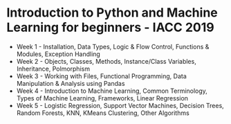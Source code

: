 
# Introduction to Python and Machine Learning for beginners - IACC 2019

* Week 1 - Installation, Data Types, Logic & Flow Control, Functions & Modules, Exception Handling
* Week 2 - Objects, Classes, Methods, Instance/Class Variables, Inheritance, Polmorphism 
* Week 3 - Working with Files, Functional Programming, Data Manipulation & Analysis using Pandas
* Week 4 - Introduction to Machine Learning, Common Terminology, Types of Machine Learning, Frameworks, Linear Regression
* Week 5 - Logistic Regression, Support Vector Machines, Decision Trees, Random Forests, KNN, KMeans Clustering, Other Algorithms
